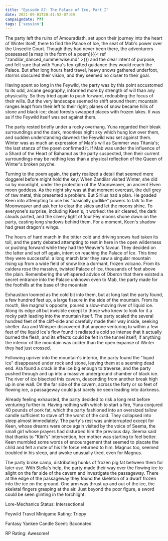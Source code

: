 ```yaml
---
title: "Episode 87: The Palace of Ice, Part I"
date: 2021-09-01T20:41:52-07:00
campaigndate: ???
tags: ['session']
---
```


The party left the ruins of Amouradiath, set upon their journey into the heart of Winter itself, there to find the Palace of Ice, the seat of Mab's power over the Unseelie Court. Though they had never been there, the adventurers possessed [a map in the form of a poem]({{< ref "zandilar_danced_summerwise.md" >}}) and the clear intent of purpose, and felt sure that with Yuna's fey-gifted guidance they would reach the Palace. But after long hours hard travel, heavy snows gathered underfoot, storms obscured their vision, and they seemed no closer to their goal.

Having spent so long in the Feywild, the party was by this point accustomed to its odd, arcane geography, informed more by strength of will than any physicality. So they tried again to push forward, redoubling the focus of their wills. But the very landscape seemed to shift around them; mountain ranges leapt from their left to their right; planes of snow became hills of stone and black ice; dead forests swapped places with frozen lakes. It was as if the Feywild itself was set against them. 

The party rested briefly under a rocky overhang. Yuna regarded their bleak surroundings and the dark, moonless night sky which hung low over them, and sudden understanding dawned: the Feywild *was* set against them. Winter was as much an expression of Mab's will as Summer was Titania's; the last stanza of the poem confirmed it. If Mab was under the influence of a Shard of the Heart of Bahamut as the party suspected, then their current surroundings may be nothing less than a physical reflection of the Queen of Winter's broken psyche.

Turning to the poem again, the party realized a detail that seemed mere doggerel before might hold the key: When Zandilar visited Winter, she did so by moonlight, under the protection of the Moonweaver, an ancient Elven moon goddess. As the night sky was at that moment overcast, the dull grey of raw metal, this presented a problem. But Sirlius had a plan. He goaded Keen into attempting to use his "basically godlike" powers to talk to the Moonweaver and ask her to clear the skies and let the moons shine. To everyone's surprise, including Keen's, it worked: the air cleared, the dark clouds parted, and the silvery light of four Fey moons shone down on the party, casting long shadows behind them. For a moment, Keen's shadow had great dragon's wings.

The hours of hard march in the bitter cold and driving snows had taken its toll, and the party debated attempting to rest in here in the open wilderness or pushing forward while they had the Weaver's favour. They decided on the latter and set off again, intent on reaching the Palace of Ice. This time they were successful: a long march later they saw a singular mountain rising up from a wide field of snow like a dormant, frozen volcano. From its caldera rose the massive, twisted Palace of Ice, thousands of feet above the plain. Remembering the whispered advice of Oberon that there existed a secret entrance into the Palace unknown even to Mab, the party made for the foothills at the base of the mountain.

Exhaustion loomed as the cold bit into them, but at long last the party found, a few hundred feet up, a large fissure in the side of the mountain. From its mouth, like magma's opposite, poured a slow-moving river of liquid ice. Along its edge all but invisible except to those who knew to look for it a rocky path leading into the mountain itself. The party scaled the several hundred feet of the cliff-side and carefully made their way inside, seeking shelter. Ara and Whisper discovered that anyone venturing to within a few feet of the liquid ice's flow found it radiated a cold so intense that it actually burned the flesh, and its effects could be felt in the tunnel itself; if anything the interior of the mountain was colder than the open expanse of Winter they had just crossed.

Following upriver into the mountain's interior, the party found the "liquid ice" disappeared under rock and stone, leaving them at a seeming dead end. Ara found a crack in the ice big enough to traverse, and the party pushed through and up into a massive underground chamber of black ice. The river of ice bisected this cavern, descending from another break high up in one wall. On the far side of the cavern, across the forty or so feet of flowing ice, a passageway could just barely be seen leading into darkness.

Already feeling exhausted, the party decided to risk a long rest before venturing further in. Having nothing with which to start a fire, Yuna conjured 40 pounds of pork fat, which the party fashioned into an oversized tallow candle sufficient to stave off the worst of the cold. They collapsed into sleep almost immediately. The party's rest was uninterrupted except for Keen, whose dreams were once again visited by the voice of Seema, the small girl whose prayers had disturbed him the previous day. Seema said that thanks to "Kiiri's" intervention, her mother was starting to feel better. Keen mumbled some words of encouragement that seemed to placate the child and felt a mote of his life force returned to him. Magnus too, seemed troubled in his sleep, and awoke unusually tired, even for Magnus.

The party broke camp, distributing hunks of frozen pig fat between them for later use. With Stella's help, the party made their way over the flowing ice to alight on the far side of the cavern and investigate the passageway. There at the edge of the passageway they found the skeleton of a dwarf frozen into the ice on the ground. One arm was thrust up and out of the ice, the skeletal fingers grasping at the air. Just beyond the poor figure, a sword could be seen glinting in the torchlight. 


Lore-Mechanics Status: Intersectional

Feywild Travel Minigame Rating: Trippy

Fantasy Yankee Candle Scent: Baconated

RP Rating: Awesome!

